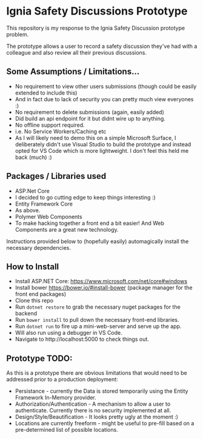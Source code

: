 # Ignia Safety Discussions Prototype

This repository is my response to the Ignia Safety Discussion prototype problem.

The prototype allows a user to record a safety discussion they've had with a colleague and also review all their previous discussions.

## Some Assumptions / Limitations...

*   No requirement to view other users submissions (though could be easily extended to include this)
  * And in fact due to lack of security you can pretty much view everyones :)
*   No requirement to delete submissions (again, easily added)
  * Did build an api endpoint for it but didnt wire up to anything.
*   No offline support required.   
  * i.e. No Service Workers/Caching etc
* As I will likely need to demo this on a simple Microsoft Surface, I deliberately didn't use Visual Studio to build the prototype and instead opted for VS Code which is more lightweight. I don't feel this held me back (much) :)

## Packages / Libraries used

*   ASP.Net Core
  * I decided to go cutting edge to keep things interesting :)
*   Entity Framework Core 
  * As above.
*   Polymer Web Components
  * To make hacking together a front end a bit easier! And Web Components are a great new technology.

Instructions provided below to (hopefully easily) automagically install the necessary dependencies.

## How to Install

*   Install ASP.NET Core: https://www.microsoft.com/net/core#windows
*   Install bower https://bower.io/#install-bower (package manager for the front end packages)
*   Clone this repo
*   Run `dotnet restore` to grab the necessary nuget packages for the backend
*   Run `bower install` to pull down the necessary front-end libraries.
*   Run `dotnet run` to fire up a mini-web-server and serve up the app.
  * Will also run using a debugger in VS Code.
*   Navigate to http://localhost:5000 to check things out.

## Prototype TODO:

As this is a prototype there are obvious limitations that would need to be addressed prior to a production deployment:
*   Persistance - currently the Data is stored temporarily using the Entity Framework In-Memory provider. 
*   Authorization/Authentication - A mechanism to allow a user to authenticate. Currently there is no security implemented at all.
*   Design/Style/Beautification - It looks pretty ugly at the moment :)
*   Locations are currently freeform - might be useful to pre-fill based on a pre-determined list of possible locations. 
